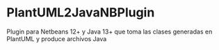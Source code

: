 # PlantUML2JavaNBPlugin
Plugin para Netbeans 12+ y Java 13+ que toma las clases generadas en PlantUML y produce archivos Java
